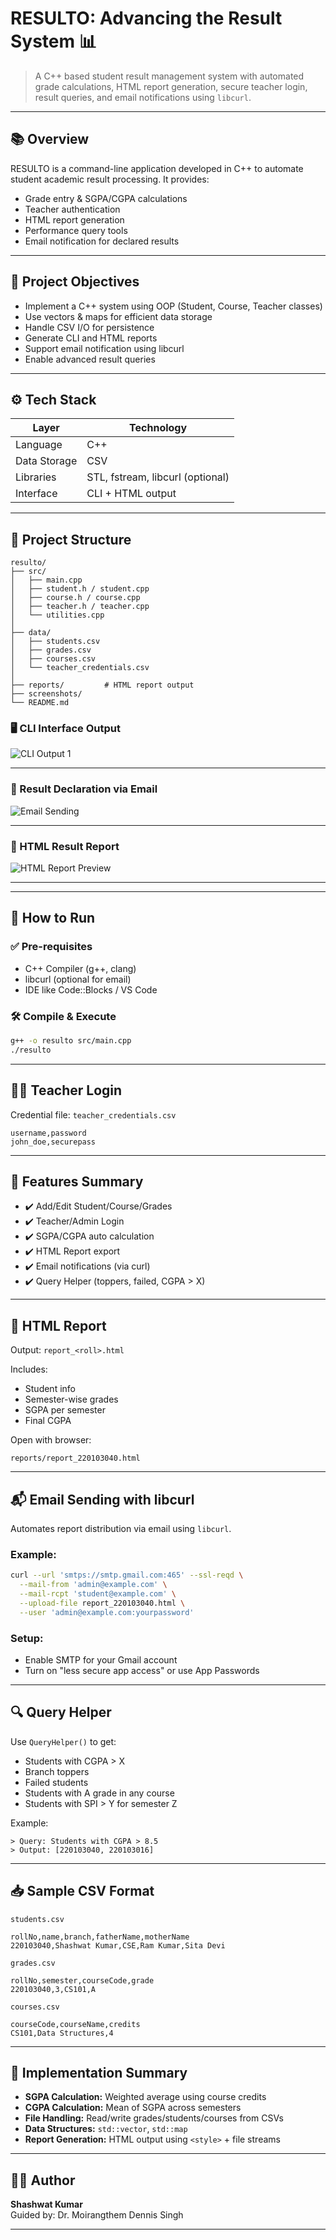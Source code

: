 
# RESULTO: Advancing the Result System 📊

> A C++ based student result management system with automated grade calculations, HTML report generation, secure teacher login, result queries, and email notifications using `libcurl`.

---

## 📚 Overview

RESULTO is a command-line application developed in C++ to automate student academic result processing. It provides:
- Grade entry & SGPA/CGPA calculations
- Teacher authentication
- HTML report generation
- Performance query tools
- Email notification for declared results

---

## 🎯 Project Objectives

- Implement a C++ system using OOP (Student, Course, Teacher classes)
- Use vectors & maps for efficient data storage
- Handle CSV I/O for persistence
- Generate CLI and HTML reports
- Support email notification using libcurl
- Enable advanced result queries

---

## ⚙️ Tech Stack

| Layer         | Technology        |
|--------------|-------------------|
| Language      | C++               |
| Data Storage  | CSV               |
| Libraries     | STL, fstream, libcurl (optional) |
| Interface     | CLI + HTML output |

---

## 🧾 Project Structure

```
resulto/
├── src/
│   ├── main.cpp
│   ├── student.h / student.cpp
│   ├── course.h / course.cpp
│   ├── teacher.h / teacher.cpp
│   └── utilities.cpp
│
├── data/
│   ├── students.csv
│   ├── grades.csv
│   ├── courses.csv
│   └── teacher_credentials.csv
│
├── reports/         # HTML report output
├── screenshots/
└── README.md
```

### 🖥️ CLI Interface Output
![CLI Output 1](outputs/c.png)

---

### 🧾 Result Declaration via Email
![Email Sending](outputs/e.png)

---

### 🧾 HTML Result Report
![HTML Report Preview](outputs/h.png)

---
---

## 🚀 How to Run

### ✅ Pre-requisites

- C++ Compiler (g++, clang)
- libcurl (optional for email)
- IDE like Code::Blocks / VS Code

### 🛠 Compile & Execute

```bash
g++ -o resulto src/main.cpp
./resulto
```

---

## 👨‍🏫 Teacher Login

Credential file: `teacher_credentials.csv`

```csv
username,password
john_doe,securepass
```

---

## 📑 Features Summary

- ✔️ Add/Edit Student/Course/Grades
- ✔️ Teacher/Admin Login
- ✔️ SGPA/CGPA auto calculation
- ✔️ HTML Report export
- ✔️ Email notifications (via curl)
- ✔️ Query Helper (toppers, failed, CGPA > X)

---

## 📄 HTML Report

Output: `report_<roll>.html`

Includes:
- Student info
- Semester-wise grades
- SGPA per semester
- Final CGPA

Open with browser:
```
reports/report_220103040.html
```

---

## 📬 Email Sending with libcurl

Automates report distribution via email using `libcurl`.

### Example:
```bash
curl --url 'smtps://smtp.gmail.com:465' --ssl-reqd \
  --mail-from 'admin@example.com' \
  --mail-rcpt 'student@example.com' \
  --upload-file report_220103040.html \
  --user 'admin@example.com:yourpassword'
```

### Setup:
- Enable SMTP for your Gmail account
- Turn on "less secure app access" or use App Passwords

---

## 🔍 Query Helper

Use `QueryHelper()` to get:

- Students with CGPA > X
- Branch toppers
- Failed students
- Students with A grade in any course
- Students with SPI > Y for semester Z

Example:
```
> Query: Students with CGPA > 8.5
> Output: [220103040, 220103016]
```

---

## 📥 Sample CSV Format

`students.csv`
```csv
rollNo,name,branch,fatherName,motherName
220103040,Shashwat Kumar,CSE,Ram Kumar,Sita Devi
```

`grades.csv`
```csv
rollNo,semester,courseCode,grade
220103040,3,CS101,A
```

`courses.csv`
```csv
courseCode,courseName,credits
CS101,Data Structures,4
```

---

## 🧪 Implementation Summary

- **SGPA Calculation:** Weighted average using course credits
- **CGPA Calculation:** Mean of SGPA across semesters
- **File Handling:** Read/write grades/students/courses from CSVs
- **Data Structures:** `std::vector`, `std::map`
- **Report Generation:** HTML output using `<style>` + file streams

---

## 👨‍💻 Author

**Shashwat Kumar**  
Guided by: Dr. Moirangthem Dennis Singh

---



